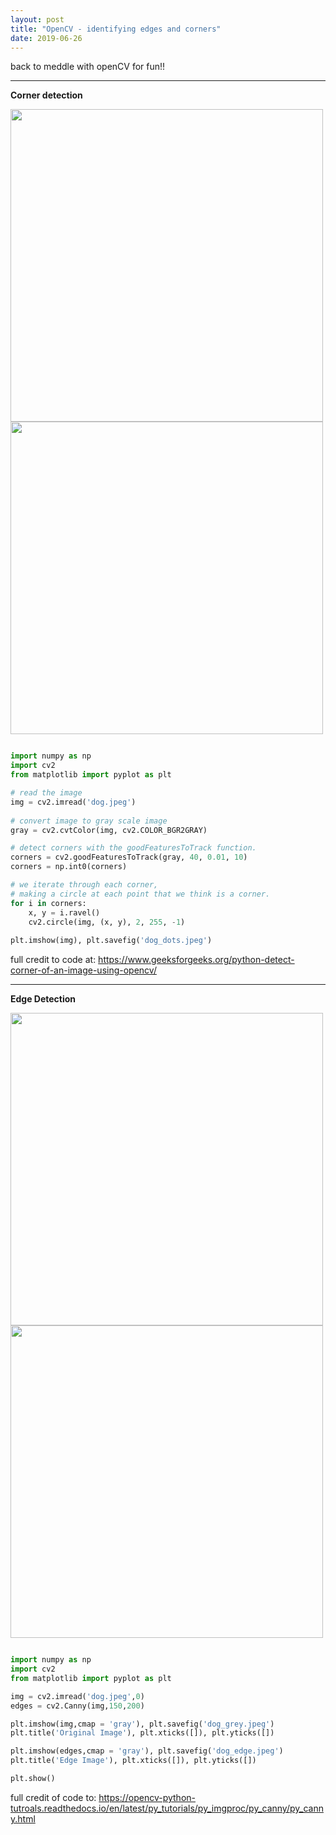 ```yaml
---
layout: post
title: "OpenCV - identifying edges and corners"
date: 2019-06-26
---
```


back to meddle with openCV for fun!!

---

__Corner detection__

<img src="https://user-images.githubusercontent.com/21985915/60189213-2915f580-9863-11e9-96c2-036c5b194182.jpeg" width="500">

<img src="https://user-images.githubusercontent.com/21985915/60189212-2915f580-9863-11e9-9c0e-996f3719a6ee.jpeg" width="500">

```python

import numpy as np 
import cv2 
from matplotlib import pyplot as plt 

# read the image 
img = cv2.imread('dog.jpeg') 
  
# convert image to gray scale image 
gray = cv2.cvtColor(img, cv2.COLOR_BGR2GRAY) 

# detect corners with the goodFeaturesToTrack function. 
corners = cv2.goodFeaturesToTrack(gray, 40, 0.01, 10) 
corners = np.int0(corners) 

# we iterate through each corner,  
# making a circle at each point that we think is a corner. 
for i in corners: 
    x, y = i.ravel() 
    cv2.circle(img, (x, y), 2, 255, -1) 
  
plt.imshow(img), plt.savefig('dog_dots.jpeg')

```

full credit to code at: https://www.geeksforgeeks.org/python-detect-corner-of-an-image-using-opencv/

---

__Edge Detection__

<img src="https://user-images.githubusercontent.com/21985915/60189329-4e0a6880-9863-11e9-94d4-efd0da5fc3e5.jpeg" width="500">

<img src="https://user-images.githubusercontent.com/21985915/60189328-4e0a6880-9863-11e9-8005-77602bcac1f7.jpeg" width="500">

```python

import numpy as np 
import cv2 
from matplotlib import pyplot as plt 

img = cv2.imread('dog.jpeg',0)
edges = cv2.Canny(img,150,200)

plt.imshow(img,cmap = 'gray'), plt.savefig('dog_grey.jpeg')
plt.title('Original Image'), plt.xticks([]), plt.yticks([])

plt.imshow(edges,cmap = 'gray'), plt.savefig('dog_edge.jpeg')
plt.title('Edge Image'), plt.xticks([]), plt.yticks([])

plt.show()

```

full credit of code to: https://opencv-python-tutroals.readthedocs.io/en/latest/py_tutorials/py_imgproc/py_canny/py_canny.html